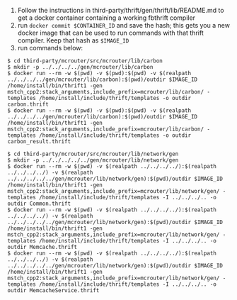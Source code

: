 1. Follow the instructions in third-party/thrift/gen/thrift/lib/README.md to get
   a docker container containing a working fbthrift compiler
2. run `docker commit $CONTAINER_ID` and save the hash; this gets you a new docker
   image that can be used to run commands with that thrift compiler. Keep that hash
   as `$IMAGE_ID`
3. run commands below:

```
$ cd third-party/mcrouter/src/mcrouter/lib/carbon
$ mkdir -p ../../../../gen/mcrouter/lib/carbon
$ docker run --rm -w $(pwd) -v $(pwd):$(pwd) -v $(realpath ../../../../gen/mcrouter/lib/carbon):$(pwd)/outdir $IMAGE_ID /home/install/bin/thrift1 -gen mstch_cpp2:stack_arguments,include_prefix=mcrouter/lib/carbon/ -templates /home/install/include/thrift/templates -o outdir carbon.thrift
$ docker run --rm -w $(pwd) -v $(pwd):$(pwd) -v $(realpath ../../../../gen/mcrouter/lib/carbon):$(pwd)/outdir $IMAGE_ID /home/install/bin/thrift1 -gen mstch_cpp2:stack_arguments,include_prefix=mcrouter/lib/carbon/ -templates /home/install/include/thrift/templates -o outdir carbon_result.thrift
```

```
$ cd third-party/mcrouter/src/mcrouter/lib/network/gen
$ mkdir -p ../../../../../gen/mcrouter/lib/network/gen 
$ docker run --rm -w $(pwd) -v $(realpath ../../../../):$(realpath ../../../../) -v $(realpath ../../../../../gen/mcrouter/lib/network/gen):$(pwd)/outdir $IMAGE_ID /home/install/bin/thrift1 -gen mstch_cpp2:stack_arguments,include_prefix=mcrouter/lib/network/gen/ -templates /home/install/include/thrift/templates -I ../../../.. -o outdir Common.thrift
$ docker run --rm -w $(pwd) -v $(realpath ../../../../):$(realpath ../../../../) -v $(realpath ../../../../../gen/mcrouter/lib/network/gen):$(pwd)/outdir $IMAGE_ID /home/install/bin/thrift1 -gen mstch_cpp2:stack_arguments,include_prefix=mcrouter/lib/network/gen/ -templates /home/install/include/thrift/templates -I ../../../.. -o outdir Memcache.thrift
$ docker run --rm -w $(pwd) -v $(realpath ../../../../):$(realpath ../../../../) -v $(realpath ../../../../../gen/mcrouter/lib/network/gen):$(pwd)/outdir $IMAGE_ID /home/install/bin/thrift1 -gen mstch_cpp2:stack_arguments,include_prefix=mcrouter/lib/network/gen/ -templates /home/install/include/thrift/templates -I ../../../.. -o outdir MemcacheService.thrift
```
